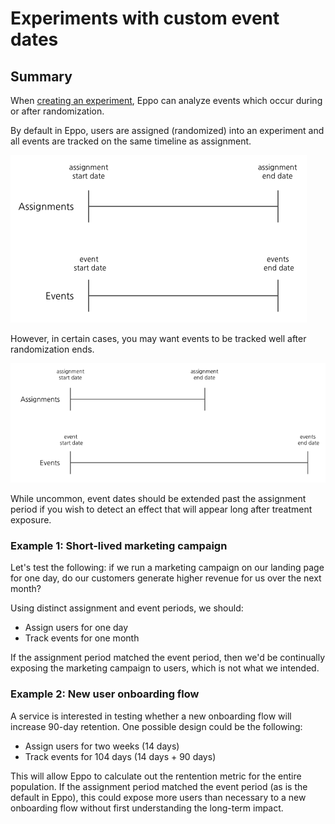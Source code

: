 # Experiments with custom event dates

## Summary

When [creating an experiment](../experiments/building-experiments/experiments/creating-experiments.md), Eppo can analyze events which occur during or after randomization.

By default in Eppo, users are assigned (randomized) into an experiment and all events are tracked on the same timeline as assignment.

![Same timeline](../../static/img/reference/same-timeline.png)

However, in certain cases, you may want events to be tracked well after randomization ends.

![Differing timelines](../../static/img/reference/distinct-events-timeline.png)

While uncommon, event dates should be extended past the assignment period if you wish to detect an effect that will appear long after treatment exposure.

### Example 1: Short-lived marketing campaign

Let's test the following: if we run a marketing campaign on our landing page for one day, do our customers  generate higher revenue for us over the next month?

Using distinct assignment and event periods, we should:
- Assign users for one day
- Track events for one month

If the assignment period matched the event period, then we'd be continually exposing the marketing campaign to users, which is not what we intended.


### Example 2: New user onboarding flow

A service is interested in testing whether a new onboarding flow will increase 90-day retention. One possible design could be the following:

- Assign users for two weeks (14 days)
- Track events for 104 days (14 days + 90 days)

This will allow Eppo to calculate out the rentention metric for the entire population. If the assignment period matched the event period (as is the default in Eppo), this could expose more users than necessary to a new onboarding flow without first understanding the long-term impact.

